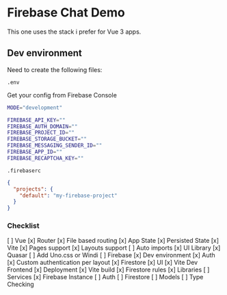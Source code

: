 # Firebase Chat Demo

This one uses the stack i prefer for Vue 3 apps.

## Dev environment

Need to create the following files:

`.env`

Get your config from Firebase Console

```bash
MODE="development"

FIREBASE_API_KEY=""
FIREBASE_AUTH_DOMAIN=""
FIREBASE_PROJECT_ID=""
FIREBASE_STORAGE_BUCKET=""
FIREBASE_MESSAGING_SENDER_ID=""
FIREBASE_APP_ID=""
FIREBASE_RECAPTCHA_KEY=""
```

`.firebaserc`

```JSON
{
  "projects": {
    "default": "my-firebase-project"
  }
}
```

### Checklist

[ ] Vue
  [x] Router
    [x] File based routing
  [x] App State
    [x] Persisted State
[x] Vite
  [x] Pages support
  [x] Layouts support
  [ ] Auto imports
[x] UI Library
  [x] Quasar
  [ ] Add Uno.css or Windi
[ ] Firebase
  [x] Dev environment
    [x] Auth
      [x] Custom authentication per layout
    [x] Firestore
    [x] UI
    [x] Vite Dev Frontend
  [x] Deployment
    [x] Vite build
    [x] Firestore rules
  [x] Libraries
  [ ] Services
    [x] Firebase Instance
    [ ] Auth
    [ ] Firestore
  [ ] Models
[ ] Type Checking
